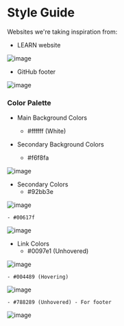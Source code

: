 # Style Guide
Websites we're taking inspiration from:
- LEARN website

![image](https://github.com/user-attachments/assets/987aea31-2385-4ab9-8afa-41f5c76ef6e2)

- GitHub footer

![image](https://github.com/user-attachments/assets/8a1ad701-6d49-4df5-95b9-6b5287a04ef0)

### Color Palette
- Main Background Colors
    - #ffffff (White)

- Secondary Background Colors
    - #f6f8fa

![image](https://github.com/user-attachments/assets/bbead4cd-ca2d-40c9-ac4f-394b51d3de29)

- Secondary Colors
    - #92bb3e

![image](https://github.com/user-attachments/assets/3c297ad1-d7cd-47c9-9b7c-14c5414959f7)

    - #00617f

![image](https://github.com/user-attachments/assets/5e2c0a13-1c9e-4b20-9029-6e54bd0bd859)

- Link Colors
    - #0097e1 (Unhovered)

![image](https://github.com/user-attachments/assets/c65f9574-4f75-4403-be4b-c63cb2a1e6f0)

    - #004489 (Hovering)

![image](https://github.com/user-attachments/assets/e59ca88c-771b-4e07-af26-fea34a7d3775)

    - #788289 (Unhovered) - For footer

![image](https://github.com/user-attachments/assets/43b71bea-c4cc-49cb-bc7a-eca3c8f7cebe)

